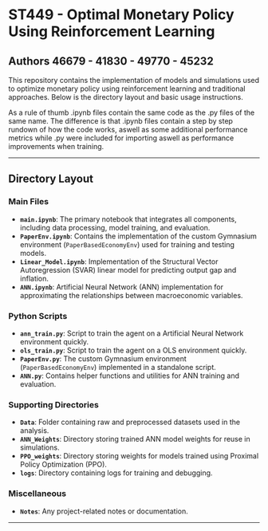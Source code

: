 # ST449 - Optimal Monetary Policy Using Reinforcement Learning
## Authors 46679 - 41830 - 49770 - 45232
This repository contains the implementation of models and simulations used to optimize monetary policy using reinforcement learning and traditional approaches. Below is the directory layout and basic usage instructions.

As a rule of thumb .ipynb files contain the same code as the .py files of the same name. The difference is that .ipynb files contain a step by step rundown of how the code works, aswell as some additional performance metrics while .py  were included for importing aswell as performance improvements when training.

---

## Directory Layout

### Main Files
- **`main.ipynb`**: The primary notebook that integrates all components, including data processing, model training, and evaluation.
- **`PaperEnv.ipynb`**: Contains the implementation of the custom Gymnasium environment (`PaperBasedEconomyEnv`) used for training and testing models.
- **`Linear_Model.ipynb`**: Implementation of the Structural Vector Autoregression (SVAR) linear model for predicting output gap and inflation.
- **`ANN.ipynb`**: Artificial Neural Network (ANN) implementation for approximating the relationships between macroeconomic variables.

### Python Scripts
- **`ann_train.py`**: Script to train the agent on a Artificial Neural Network environment quickly.
- **`ols_train.py`**: Script to train the agent on a OLS environment quickly.
- **`PaperEnv.py`**: The custom Gymnasium environment (`PaperBasedEconomyEnv`) implemented in a standalone script.
- **`ANN.py`**: Contains helper functions and utilities for ANN training and evaluation.

### Supporting Directories
- **`Data`**: Folder containing raw and preprocessed datasets used in the analysis.
- **`ANN_Weights`**: Directory storing trained ANN model weights for reuse in simulations.
- **`PPO_weights`**: Directory storing weights for models trained using Proximal Policy Optimization (PPO).
- **`logs`**: Directory containing logs for training and debugging.

### Miscellaneous
- **`Notes`**: Any project-related notes or documentation.

---


